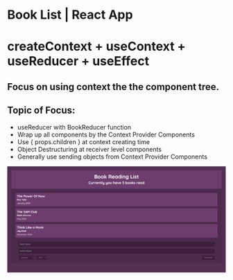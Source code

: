 # Book List | React App 

# createContext + useContext + useReducer + useEffect 

## Focus on using context the the component tree.

## Topic of Focus:
- useReducer with BookReducer function
- Wrap up all components by the Context Provider Components
- Use { props.children } at context creating time
- Object Destructuring at receiver level components 
- Generally use sending objects from Context Provider Components

<img src="./src/img/demo.png">